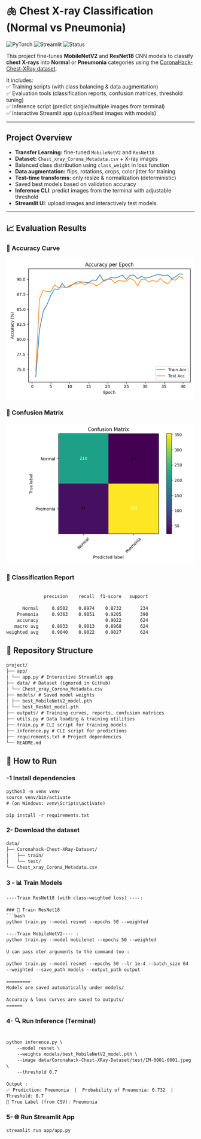 # 🫁 Chest X-ray Classification (Normal vs Pneumonia)

![PyTorch](https://img.shields.io/badge/Deep%20Learning-PyTorch-blue?logo=pytorch)
![Streamlit](https://img.shields.io/badge/Deployed%20UI-Streamlit-red?logo=streamlit)
![Status](https://img.shields.io/badge/Status-Complete-brightgreen)

This project fine-tunes **MobileNetV2** and **ResNet18** CNN models to classify **chest X-rays** into **Normal** or **Pneumonia** categories using the [CoronaHack-Chest-XRay dataset](https://www.kaggle.com/praveengovi/coronahack-chest-xraydataset).

It includes:  
✅ Training scripts (with class balancing & data augmentation)  
✅ Evaluation tools (classification reports, confusion matrices, threshold tuning)  
✅ Inference script (predict single/multiple images from terminal)  
✅ Interactive Streamlit app (upload/test images with models)  

---

##  Project Overview

- **Transfer Learning:** fine-tuned `MobileNetV2` and `ResNet18`
- **Dataset:** `Chest_xray_Corona_Metadata.csv` + X-ray images
- Balanced class distribution using `class_weight` in loss function
- **Data augmentation:** flips, rotations, crops, color jitter for training  
- **Test-time transforms:** only resize & normalization (deterministic)
- Saved best models based on validation accuracy
- **Inference CLI**: predict images from the terminal with adjustable threshold  
- **Streamlit UI**: upload images and interactively test models

---


## 📈 Evaluation Results
### 🔹 Accuracy Curve
![Accuracy Curve](outputs/curves/ResNet/acc_curve.png)

### 🔹 Confusion Matrix
![Confusion Matrix](outputs/reports/ResNet/confusion_matrix.png)


### 🔹 Classification Report
```

              precision    recall  f1-score   support

      Normal     0.8502    0.8974    0.8732       234
    Pnemonia     0.9363    0.9051    0.9205       390
    accuracy                         0.9022       624
   macro avg     0.8933    0.9013    0.8968       624
weighted avg     0.9040    0.9022    0.9027       624
```

## 📂 Repository Structure
```
project/
├── app/
│ └── app.py # Interactive Streamlit app
├── data/ # Dataset (ignored in GitHub)
│ └── Chest_xray_Corona_Metadata.csv
├── models/ # Saved model weights
│ ├── best_MobileNetV2_model.pth
│ └── best_ResNet_model.pth
├── outputs/ # Training curves, reports, confusion matrices
├── utils.py # Data loading & training utilities
├── train.py # CLI script for training models
├── inference.py # CLI script for predictions
├── requirements.txt # Project dependencies
└── README.md
```

## 🚀 How to Run

### -1 Install dependencies

```
python3 -m venv venv
source venv/bin/activate      
# (on Windows: venv\Scripts\activate)

pip install -r requirements.txt
```

### 2- Download the dataset
```    
data/
├── Coronahack-Chest-XRay-Dataset/
│   ├── train/
│   └── test/
└── Chest_xray_Corona_Metadata.csv
```

### 3  - 📊 Train Models

```  
----Train ResNet18 (with class-weighted loss) ----:

### 🔹 Train ResNet18 
```bash 
python train.py --model resnet --epochs 50 --weighted

----Train MobileNetV2---- : 
python train.py --model mobilenet --epochs 50 --weighted

U can pass oter arguments to the command too :

python train.py --model resnet --epochs 50 --lr 1e-4 --batch_size 64  --weighted --save_path models --output_path output 

=========
Models are saved automatically under models/

Accuracy & loss curves are saved to outputs/
====== 
``` 
###  4- 🔍 Run Inference (Terminal)
```

python inference.py \
    --model resnet \
    --weights models/best_MobileNetV2_model.pth \
    --image data/Coronahack-Chest-XRay-Dataset/test/IM-0001-0001.jpeg \
    --threshold 0.7

Output :  
✅ Prediction: Pneumonia  |  Probability of Pneumonia: 0.732  | Threshold: 0.7
🎯 True Label (from CSV): Pneumonia

``` 

### 5- 🌐 Run Streamlit App
```
streamlit run app/app.py
``` 



